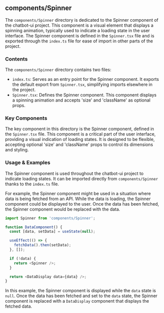 
## components/Spinner

The `components/Spinner` directory is dedicated to the Spinner component of the chatbot-ui project. This component is a visual element that displays a spinning animation, typically used to indicate a loading state in the user interface. The Spinner component is defined in the `Spinner.tsx` file and is exported through the `index.ts` file for ease of import in other parts of the project.

### Contents

The `components/Spinner` directory contains two files:

- `index.ts`: Serves as an entry point for the Spinner component. It exports the default export from `Spinner.tsx`, simplifying imports elsewhere in the project.
- `Spinner.tsx`: Defines the Spinner component. This component displays a spinning animation and accepts 'size' and 'className' as optional props.

### Key Components

The key component in this directory is the Spinner component, defined in the `Spinner.tsx` file. This component is a critical part of the user interface, providing a visual indication of loading states. It is designed to be flexible, accepting optional 'size' and 'className' props to control its dimensions and styling.

### Usage & Examples

The Spinner component is used throughout the chatbot-ui project to indicate loading states. It can be imported directly from `components/Spinner` thanks to the `index.ts` file.

For example, the Spinner component might be used in a situation where data is being fetched from an API. While the data is loading, the Spinner component could be displayed to the user. Once the data has been fetched, the Spinner component would be replaced with the data.

```typescript
import Spinner from 'components/Spinner';

function DataComponent() {
  const [data, setData] = useState(null);

  useEffect(() => {
    fetchData().then(setData);
  }, []);

  if (!data) {
    return <Spinner />;
  }

  return <DataDisplay data={data} />;
}
```

In this example, the Spinner component is displayed while the `data` state is `null`. Once the data has been fetched and set to the `data` state, the Spinner component is replaced with a `DataDisplay` component that displays the fetched data.
